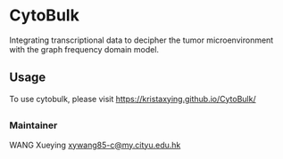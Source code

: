 # CytoBulk
Integrating transcriptional data to decipher the tumor microenvironment with the graph frequency domain model.


## Usage

To use cytobulk, please visit https://kristaxying.github.io/CytoBulk/

## 


### Maintainer
WANG Xueying xywang85-c@my.cityu.edu.hk

